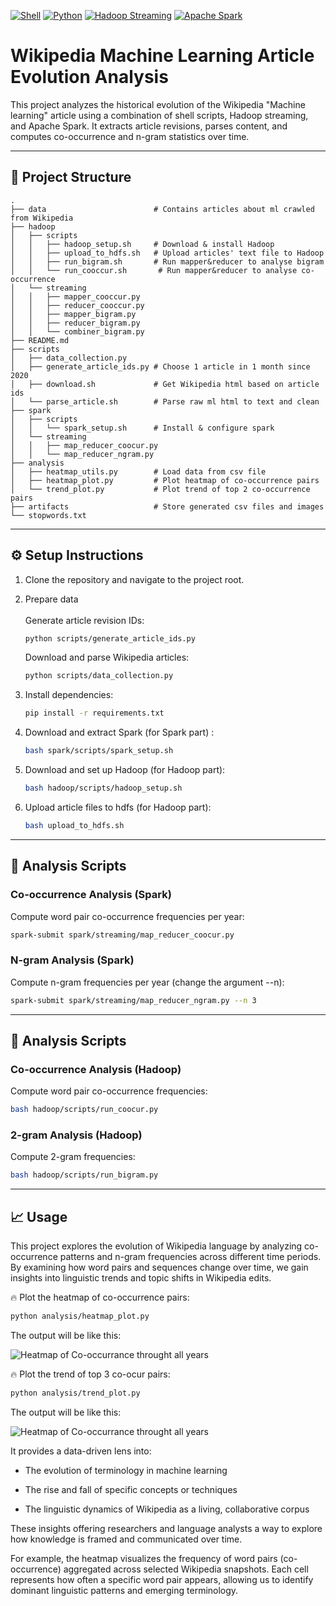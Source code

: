 [![Shell](https://img.shields.io/badge/Shell-121011?style=flat&logo=gnu-bash&logoColor=white)](https://www.gnu.org/software/bash/)
[![Python](https://img.shields.io/badge/Python-3776AB?style=flat&logo=python&logoColor=white)](https://www.python.org/)
[![Hadoop Streaming](https://img.shields.io/badge/Hadoop%20Streaming-66CCFF?style=flat&logo=apache-hadoop&logoColor=white)](https://hadoop.apache.org/docs/current/hadoop-streaming/HadoopStreaming.html)
[![Apache Spark](https://img.shields.io/badge/Apache%20Spark-E25A1C?style=flat&logo=apache-spark&logoColor=white)](https://spark.apache.org/)

# Wikipedia Machine Learning Article Evolution Analysis

This project analyzes the historical evolution of the Wikipedia "Machine learning" article using a combination of shell scripts, Hadoop streaming, and Apache Spark. It extracts article revisions, parses content, and computes co-occurrence and n-gram statistics over time.

---

## 📁 Project Structure

```
.
├── data                        # Contains articles about ml crawled from Wikipedia
├── hadoop
│   ├── scripts
│   │   ├── hadoop_setup.sh     # Download & install Hadoop
│   │   ├── upload_to_hdfs.sh   # Upload articles' text file to Hadoop
│   │   ├── run_bigram.sh       # Run mapper&reducer to analyse bigram
│   │   └── run_cooccur.sh       # Run mapper&reducer to analyse co-occurrence
│   └── streaming
│   │   ├── mapper_cooccur.py
│   │   ├── reducer_cooccur.py
│   │   ├── mapper_bigram.py
│   │   ├── reducer_bigram.py
│   │   └── combiner_bigram.py
├── README.md
├── scripts
│   ├── data_collection.py
│   ├── generate_article_ids.py # Choose 1 article in 1 month since 2020
│   ├── download.sh             # Get Wikipedia html based on article ids
│   └── parse_article.sh        # Parse raw ml html to text and clean
├── spark
│   ├── scripts
│   │   └── spark_setup.sh      # Install & configure spark
│   └── streaming
│   │   ├── map_reducer_coocur.py
│   │   └── map_reducer_ngram.py
├── analysis
│   ├── heatmap_utils.py        # Load data from csv file
│   ├── heatmap_plot.py         # Plot heatmap of co-occurrence pairs
│   └── trend_plot.py           # Plot trend of top 2 co-occurrence pairs
├── artifacts                   # Store generated csv files and images
└── stopwords.txt
```

---

## ⚙️ Setup Instructions

1. Clone the repository and navigate to the project root.

2. Prepare data <br>    
    Generate article revision IDs:
   ```bash
   python scripts/generate_article_ids.py
   ```

    Download and parse Wikipedia articles:
   ```bash
   python scripts/data_collection.py
   ```

3. Install dependencies:
   ```bash
   pip install -r requirements.txt
   ```

4. Download and extract Spark (for Spark part) :
   ```bash
   bash spark/scripts/spark_setup.sh
   ```

5. Download and set up Hadoop (for Hadoop part):
   ```bash
   bash hadoop/scripts/hadoop_setup.sh
   ```

6. Upload article files to hdfs (for Hadoop part):
   ```bash
   bash upload_to_hdfs.sh
   ```

---

## 🚀 Analysis Scripts

### Co-occurrence Analysis (Spark)

Compute word pair co-occurrence frequencies per year:

```bash
spark-submit spark/streaming/map_reducer_coocur.py
```

### N-gram Analysis (Spark)

Compute n-gram frequencies per year (change the argument --n):

```bash
spark-submit spark/streaming/map_reducer_ngram.py --n 3
```

---

## 🚀 Analysis Scripts

### Co-occurrence Analysis (Hadoop)

Compute word pair co-occurrence frequencies:

```bash
bash hadoop/scripts/run_coocur.py
```

### 2-gram Analysis (Hadoop)

Compute 2-gram frequencies:

```bash
bash hadoop/scripts/run_bigram.py
```

---

## 📈 Usage

This project explores the evolution of Wikipedia language by analyzing co-occurrence patterns and n-gram frequencies across different time periods. By examining how word pairs and sequences change over time, we gain insights into linguistic trends and topic shifts in Wikipedia edits.

🔥 Plot the heatmap of co-occurrence pairs:
```bash
python analysis/heatmap_plot.py
```
The output will be like this:

![Heatmap of Co-occurrance throught all years](artifacts/visuals/cooccur_heatmap_total.png)

🔥 Plot the trend of top 3 co-ocur pairs:
```bash
python analysis/trend_plot.py
```
The output will be like this:

![Heatmap of Co-occurrance throught all years](artifacts/visuals/cooccur_trends.png)

It provides a data-driven lens into:

- The evolution of terminology in machine learning

- The rise and fall of specific concepts or techniques

- The linguistic dynamics of Wikipedia as a living, collaborative corpus

These insights offering researchers and language analysts a way to explore how knowledge is framed and communicated over time. 


For example, the heatmap visualizes the frequency of word pairs (co-occurrence) aggregated across selected Wikipedia snapshots. Each cell represents how often a specific word pair appears, allowing us to identify dominant linguistic patterns and emerging terminology.




